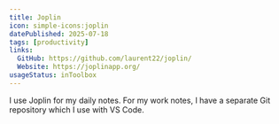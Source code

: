 ```yaml
---
title: Joplin
icon: simple-icons:joplin
datePublished: 2025-07-18
tags: [productivity]
links:
  GitHub: https://github.com/laurent22/joplin/
  Website: https://joplinapp.org/
usageStatus: inToolbox
---
```


I use Joplin for my daily notes. For my work notes, I have a separate Git
repository which I use with VS Code.
